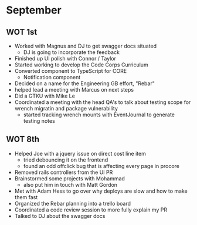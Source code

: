 # September

## WOT 1st
- Worked with Magnus and DJ to get swagger docs situated
  - DJ is going to incorporate the feedback
- Finished up UI polish with Connor / Taylor
- Started working to develop the Code Corps Curriculum
- Converted component to TypeScript for CORE
  - Notification component
- Decided on a name for the Engineering GB effort, "Rebar"
 - helped lead a meeting with Marcus on next steps
- Did a GTKU with Mike Le
- Coordinated a meeting with the head QA's to talk about testing scope for wrench migratin and package vulnerability
  - started tracking wrench mounts with EventJournal to generate testing notes


## WOT 8th
- Helped Joe with a jquery issue on direct cost line item
  - tried debouncing it on the frontend
  - found an odd offclick bug that is affecting every page in procore
- Removed rails controllers from the UI PR
- Brainstormed some projects with Mohammad
  - also put him in touch with Matt Gordon
- Met with Adam Hess to go over why deploys are slow and how to make them fast
- Organized the Rebar planning into a trello board
- Coordinated a code review session to more fully explain my PR
- Talked to DJ about the swagger docs

